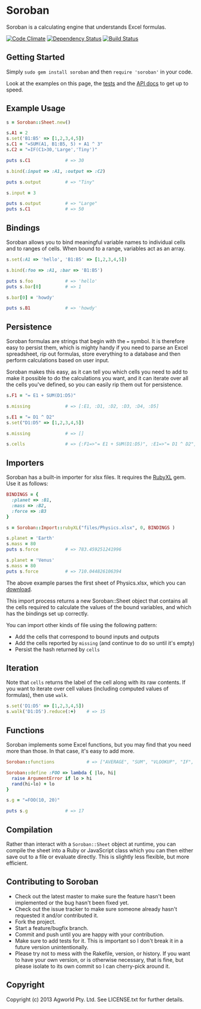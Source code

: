 Soroban
=======

Soroban is a calculating engine that understands Excel formulas.

[![Code Climate](https://codeclimate.com/github/agworld/soroban.png)](https://codeclimate.com/github/agworld/soroban)
[![Dependency Status](https://gemnasium.com/agworld/soroban.png)](https://gemnasium.com/agworld/soroban)
[![Build Status](https://secure.travis-ci.org/agworld/soroban.png)](http://travis-ci.org/#!/agworld/soroban)


Getting Started
---------------

Simply `sudo gem install soroban` and then `require 'soroban'` in your code.

Look at the examples on this page, the [tests](https://github.com/agworld/soroban/blob/master/spec/soroban_spec.rb) and the [API docs](http://rubydoc.info/github/agworld/soroban/master/frames) to get up to speed.

Example Usage
-------------

```ruby
s = Soroban::Sheet.new()

s.A1 = 2
s.set('B1:B5' => [1,2,3,4,5])
s.C1 = "=SUM(A1, B1:B5, 5) + A1 ^ 3"
s.C2 = "=IF(C1>30,'Large','Tiny')"

puts s.C1             # => 30

s.bind(:input => :A1, :output => :C2)

puts s.output         # => "Tiny"

s.input = 3

puts s.output         # => "Large"
puts s.C1             # => 50
```

Bindings
--------

Soroban allows you to bind meaningful variable names to individual cells and to ranges of cells. When bound to a range, variables act as an array.

```ruby
s.set(:A1 => 'hello', 'B1:B5' => [1,2,3,4,5])

s.bind(:foo => :A1, :bar => 'B1:B5')

puts s.foo            # => 'hello'
puts s.bar[0]         # => 1

s.bar[0] = 'howdy'

puts s.B1             # => 'howdy'
```

Persistence
-----------

Soroban formulas are strings that begin with the `=` symbol. It is therefore
easy to persist them, which is mighty handy if you need to parse an Excel
spreadsheet, rip out formulas, store everything to a database and then perform
calculations based on user input.

Soroban makes this easy, as it can tell you which cells you need to add to make
it possible to do the calculations you want, and it can iterate over all the
cells you've defined, so you can easily rip them out for persistence.

```ruby
s.F1 = "= E1 + SUM(D1:D5)"

s.missing             # => [:E1, :D1, :D2, :D3, :D4, :D5]

s.E1 = "= D1 ^ D2"
s.set("D1:D5" => [1,2,3,4,5])

s.missing             # => []

s.cells               # => {:F1=>"= E1 + SUM(D1:D5)", :E1=>"= D1 ^ D2", :D1=>"1", :D2=>"2", :D3=>"3", :D4=>"4", :D5=>"5"}
```

Importers
---------

Soroban has a built-in importer for xlsx files. It requires the [RubyXL](https://github.com/gilt/rubyXL) gem. Use it as follows:

```ruby
BINDINGS = {
  :planet => :B1,
  :mass => :B2,
  :force => :B3
}

s = Soroban::Import::rubyXL("files/Physics.xlsx", 0, BINDINGS )

s.planet = 'Earth'
s.mass = 80
puts s.force          # => 783.459251241996

s.planet = 'Venus'
s.mass = 80
puts s.force          # => 710.044826106394
```

The above example parses the first sheet of Physics.xlsx, which you can [download](https://github.com/agworld/soroban/raw/master/files/Physics.xlsx).

This import process returns a new Soroban::Sheet object that contains all the
cells required to calculate the values of the bound variables, and which has the
bindings set up correctly.

You can import other kinds of file using the following pattern:

* Add the cells that correspond to bound inputs and outputs
* Add the cells reported by `missing` (and continue to do so until it's empty)
* Persist the hash returned by `cells`

Iteration
---------

Note that `cells` returns the label of the cell along with its raw contents. If
you want to iterate over cell values (including computed values of formulas),
then use `walk`.

```ruby
s.set('D1:D5' => [1,2,3,4,5])
s.walk('D1:D5').reduce(:+)    # => 15
```

Functions
---------

Soroban implements some Excel functions, but you may find that you need more
than those. In that case, it's easy to add more.

```ruby
Soroban::functions            # => ["AVERAGE", "SUM", "VLOOKUP", "IF", "AND", "OR", "NOT", "MAX", "MIN", "LN", "EXP"]

Soroban::define :FOO => lambda { |lo, hi|
  raise ArgumentError if lo > hi
  rand(hi-lo) + lo
}

s.g = "=FOO(10, 20)"

puts s.g              # => 17
```

Compilation
-----------

Rather than interact with a `Soroban::Sheet` object at runtime, you can compile
the sheet into a Ruby or JavaScript class which you can then either save out to
a file or evaluate directly. This is slightly less flexible, but more efficient.

Contributing to Soroban
-----------------------
 
* Check out the latest master to make sure the feature hasn't been implemented or the bug hasn't been fixed yet.
* Check out the issue tracker to make sure someone already hasn't requested it and/or contributed it.
* Fork the project.
* Start a feature/bugfix branch.
* Commit and push until you are happy with your contribution.
* Make sure to add tests for it. This is important so I don't break it in a future version unintentionally.
* Please try not to mess with the Rakefile, version, or history. If you want to have your own version, or is otherwise necessary, that is fine, but please isolate to its own commit so I can cherry-pick around it.

Copyright
---------

Copyright (c) 2013 Agworld Pty. Ltd. See LICENSE.txt for further details.
